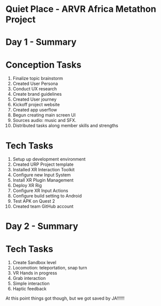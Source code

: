 # Quiet Place - ARVR Africa Metathon Project
 
# Day 1 - Summary

# Conception Tasks
1. Finalize topic brainstorm
2. Created User Persona
3. Conduct UX research
4. Create brand guidelines
5. Created User journey
6. Kickoff project website
7. Created app userflow
8. Begun creating main screen UI
9. Sources audio: music and SFX.
10. Distributed tasks along member skills and strengths

# Tech Tasks
1. Setup up development environment
2. Created URP Project template
3. Installed XR Interaction Toolkit
4. Configure new Input System
5. Install XR Plugin Management
6. Deploy XR Rig
7. Configure XR Input Actions
8. Configure build setting to Android
9. Test APK on Quest 2
10. Created team GitHub account

# Day 2 - Summary

# Tech Tasks
1. Create Sandbox level
2. Locomotion: teleportation, snap turn
3. VR Hands in progress
4. Grab interaction
5. Simple interaction
6. Haptic feedback

At this point things got though, but we got saved by JA!!!!!!
